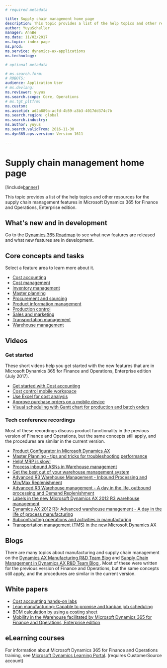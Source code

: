 ```yaml
---
# required metadata

title: Supply chain management home page
description: This topic provides a list of the help topics and other resources for the supply chain management features in Microsoft Dynamics 365 for Finance and Operations, Enterprise edition.   
author: YuyuScheller
manager: AnnBe
ms.date: 11/02/2017
ms.topic: index-page
ms.prod: 
ms.service: dynamics-ax-applications
ms.technology: 

# optional metadata

# ms.search.form: 
# ROBOTS: 
audience: Application User
# ms.devlang: 
ms.reviewer: yuyus
ms.search.scope: Core, Operations
# ms.tgt_pltfrm: 
ms.custom: 
ms.assetid: ad2a889a-acfd-4b59-a3b3-4017dd374c7b
ms.search.region: global
ms.search.industry: 
ms.author: yuyus
ms.search.validFrom: 2016-11-30
ms.dyn365.ops.version: Version 1611

---
```


# Supply chain management home page

[!include[banner](includes/banner.md)]

This topic provides a list of the help topics and other resources for the supply chain management features in Microsoft Dynamics 365 for Finance and Operations, Enterprise edition. 

## What's new and in development
Go to the <a href="https://roadmap.dynamics.com/">Dynamics 365 Roadmap</a> to see what new features are released and what new features are in development. 

## Core concepts and tasks

Select a feature area to learn more about it.

- [Cost accounting](../financials/cost-accounting/cost-accounting-home-page.md)
- [Cost management](cost-management/costing-sheets.md)  
- [Inventory management](inventory/inventory-home-page.md)
- [Master planning](master-planning/master-planning-home-page.md)
- [Procurement and sourcing](procurement/procurement-sourcing-overview.md)
- [Product information management](pim/product-information.md)
- [Production control](production-control/production-process-overview.md)
- [Sales and marketing](sales-marketing/overview-sales-marketing.md)
- [Transportation management](transportation/transportation-management-overview.md)
- [Warehouse management](warehousing/warehouse-configuration.md)

## Videos

### Get started  

These short videos help you get started with the new features that are in Microsoft Dynamics 365 for Finance and Operations, Enterprise edition (July 2017).

-  [Get started with Cost accounting](https://youtu.be/1pUDtJQZ8FU)
-  [Cost control mobile workspace](https://youtu.be/imsuTg8rUVk)
-  [Use Excel for cost analysis](https://youtu.be/-HKHYdClvx8)
-  [Approve purchase orders on a mobile device](https://youtu.be/gZ-gOlJe7H8)
-  [Visual scheduling with Gantt chart for production and batch orders](https://youtu.be/BtbuShkGj4I)

### Tech conference recordings
Most of these recordings discuss product functionality in the previous version of Finance and Operations, but the same concepts still apply, and the procedures are similar in the current version. 

-  <a href="https://youtu.be/zotrj3SbCl4">Product Configurator in Microsoft Dynamics AX</a>
-  <a href="https://youtu.be/7v8BPmEs9Dg">Master Planning - tips and tricks for troubleshooting performance</a>
-  <a href="https://youtu.be/RLXybx20B5o">Help! MRP is slow!</a>
-  <a href="https://mix.office.com/watch/wpf78tr7rjuh/">Process inbound ASNs in Warehouse management</a> 
-  <a href="https://www.youtube.com/watch?v=--_didmZKHo&t=10s">Get the best out of your warehouse management system</a>
-  <a href="https://www.youtube.com/watch?v=z5_V5Eqlf5M&t=48s">Advanced R3 Warehouse Management - Inbound Processing and Min/Max Replenishment</a>
-  <a href="https://youtu.be/Og0gLlVp7jA">Advanced R3 Warehouse management - A day in the life, outbound processing and Demand Replenishment</a>
-  <a href="https://youtu.be/5w1MngVchBA">Labels in the new Microsoft Dynamics AX 2012 R3 warehouse management</a>
-  <a href="https://www.youtube.com/embed/QUxXUrN-7n4">Dynamics AX 2012 R3: Advanced warehouse management - A day in the life of process manufacturing</a>
-  <a href="https://youtu.be/y1jrd3A_k70">Subcontracting operations and activities in manufacturing</a>
-  <a href="https://youtu.be/jgmTgJIgEFQ">Transportation management (TMS) in the new Microsoft Dynamics AX</a>

## Blogs
There are many topics about manufacturing and supply chain management on the <a href="https://blogs.msdn.microsoft.com/axmfg/">Dynamics AX Manufacturing R&D Team Blog</a> and <a href="https://blogs.msdn.microsoft.com/dynamicsaxscm/">Supply Chain Management in Dynamics AX R&D Team Blog </a>. Most of these were written for the previous version of Finance and Operations, but the same concepts still apply, and the procedures are similar in the current version. 

## White papers
-  <a href="https://mbs.microsoft.com/customersource/northamerica/AX/learning/documentation/white-papers/msd365optgtstcostacc/">Cost accounting hands-on labs</a> 
-  <a href="https://mbs.microsoft.com/customersource/northamerica/AX/learning/documentation/white-papers/leanmanufkanban365opt/">Lean manufacturing: Capable to promise and kanban job scheduling</a> 
-  <a href="https://mbs.microsoft.com/customersource/northamerica/AX/learning/documentation/white-papers/365operationsbomcalsheet/">BOM calculation by using a costing sheet</a>
-  <a href="https://mbs.microsoft.com/customersource/northamerica/365Enterprise/learning/documentation/white-papers/MobilityWarehouse/">Mobility in the Warehouse facilitated by Microsoft Dynamics 365 for Finance and Operations, Enterprise edition</a>

## eLearning courses
For information about Microsoft Dynamics 365 for Finance and Operations training, see <a href="https://mbspartner.microsoft.com/AX/LearningPlans/"> Microsoft Dynamics Learning Portal</a>. (requires CustomerSource account) 


